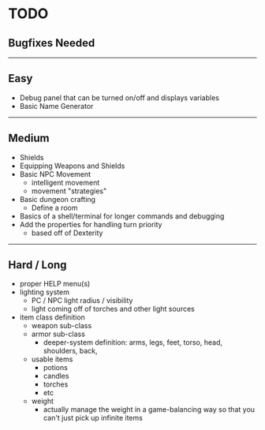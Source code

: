 # TODO

## Bugfixes Needed


--------------------------------------------------------------------------------

## Easy 

- Debug panel that can be turned on/off and displays variables
- Basic Name Generator

--------------------------------------------------------------------------------

## Medium

- Shields
- Equipping Weapons and Shields
- Basic NPC Movement
    - intelligent movement
    - movement "strategies"
- Basic dungeon crafting
    - Define a room
- Basics of a shell/terminal for longer commands and debugging
- Add the properties for handling turn priority
    - based off of Dexterity

--------------------------------------------------------------------------------

## Hard / Long

- proper HELP menu(s)
- lighting system
    - PC / NPC light radius / visibility
    - light coming off of torches and other light sources
- item class definition
    - weapon sub-class 
    - armor sub-class
        - deeper-system definition:
            arms, legs, feet, torso, head, shoulders, back, 
    - usable items
        - potions
        - candles
        - torches
        - etc
    - weight
        - actually manage the weight in a game-balancing way so that you can't just pick up infinite items

